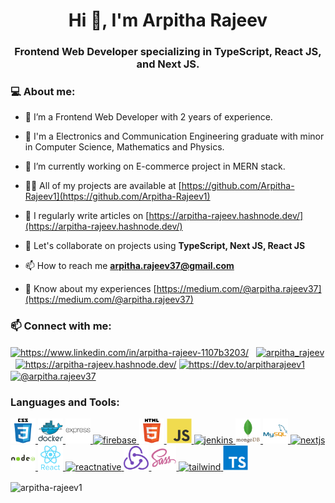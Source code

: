 <h1 align="center">Hi 👋, I'm Arpitha Rajeev</h1>
<h3 align="center">Frontend Web Developer specializing in TypeScript, React JS, and Next JS.</h3>

 <h3 align="left">💻 About me:</h3>

- 🔭 I’m a Frontend Web Developer with 2 years of experience.

- 🌱 I'm a Electronics and Communication Engineering graduate with minor in Computer Science, Mathematics and Physics.

- 👯 I’m currently working on E-commerce project in MERN stack.

- 👨‍💻 All of my projects are available at [https://github.com/Arpitha-Rajeev1](https://github.com/Arpitha-Rajeev1)

- 📝 I regularly write articles on [https://arpitha-rajeev.hashnode.dev/](https://arpitha-rajeev.hashnode.dev/)

- 💬 Let's collaborate on projects using **TypeScript, Next JS, React JS**

- 📫 How to reach me **arpitha.rajeev37@gmail.com**

- 📄 Know about my experiences [https://medium.com/@arpitha.rajeev37](https://medium.com/@arpitha.rajeev37)

<h3 align="left">📫 Connect with me:</h3>

<p align="left">
<a href="https://www.linkedin.com/in/arpitha-rajeev-1107b3203/" target="blank"><img align="center" src="https://cdn-icons-png.flaticon.com/512/145/145807.png" alt="https://www.linkedin.com/in/arpitha-rajeev-1107b3203/" height="30" width="40" /></a> &nbsp;
<a href="https://twitter.com/arpitha_rajeev" target="blank"><img align="center" src="https://seeklogo.com/images/T/twitter-logo-C591CF37A1-seeklogo.com.png" alt="arpitha_rajeev" height="30" width="40" /></a> &nbsp;
<a href="https://hashnode.com/https://arpitha-rajeev.hashnode.dev/" target="blank"><img align="center" src="https://cdn.hashnode.com/res/hashnode/image/upload/v1611902473383/CDyAuTy75.png?auto=compress" alt="https://arpitha-rajeev.hashnode.dev/" height="30" width="40" /></a>
<a href="https://dev.to/https://dev.to/arpitharajeev1" target="blank"><img align="center" src="https://raw.githubusercontent.com/rahuldkjain/github-profile-readme-generator/master/src/images/icons/Social/devto.svg" alt="https://dev.to/arpitharajeev1" height="30" width="40" /></a>
<a href="https://medium.com/@arpitha.rajeev37" target="blank"><img align="center" src="https://raw.githubusercontent.com/rahuldkjain/github-profile-readme-generator/master/src/images/icons/Social/medium.svg" alt="@arpitha.rajeev37" height="30" width="40" /></a>
</p>

<h3 align="left">Languages and Tools:</h3>
<p align="left"> <a href="https://www.w3schools.com/css/" target="_blank" rel="noreferrer"> <img src="https://raw.githubusercontent.com/devicons/devicon/master/icons/css3/css3-original-wordmark.svg" alt="css3" width="40" height="40"/> </a> <a href="https://www.docker.com/" target="_blank" rel="noreferrer"> <img src="https://raw.githubusercontent.com/devicons/devicon/master/icons/docker/docker-original-wordmark.svg" alt="docker" width="40" height="40"/> </a> <a href="https://expressjs.com" target="_blank" rel="noreferrer"> <img src="https://raw.githubusercontent.com/devicons/devicon/master/icons/express/express-original-wordmark.svg" alt="express" width="40" height="40"/> </a> <a href="https://firebase.google.com/" target="_blank" rel="noreferrer"> <img src="https://www.vectorlogo.zone/logos/firebase/firebase-icon.svg" alt="firebase" width="40" height="40"/> </a> <a href="https://www.w3.org/html/" target="_blank" rel="noreferrer"> <img src="https://raw.githubusercontent.com/devicons/devicon/master/icons/html5/html5-original-wordmark.svg" alt="html5" width="40" height="40"/> </a> <a href="https://developer.mozilla.org/en-US/docs/Web/JavaScript" target="_blank" rel="noreferrer"> <img src="https://raw.githubusercontent.com/devicons/devicon/master/icons/javascript/javascript-original.svg" alt="javascript" width="40" height="40"/> </a> <a href="https://www.jenkins.io" target="_blank" rel="noreferrer"> <img src="https://www.vectorlogo.zone/logos/jenkins/jenkins-icon.svg" alt="jenkins" width="40" height="40"/> </a> <a href="https://www.mongodb.com/" target="_blank" rel="noreferrer"> <img src="https://raw.githubusercontent.com/devicons/devicon/master/icons/mongodb/mongodb-original-wordmark.svg" alt="mongodb" width="40" height="40"/> </a> <a href="https://www.mysql.com/" target="_blank" rel="noreferrer"> <img src="https://raw.githubusercontent.com/devicons/devicon/master/icons/mysql/mysql-original-wordmark.svg" alt="mysql" width="40" height="40"/> </a> <a href="https://nextjs.org/" target="_blank" rel="noreferrer"> <img src="https://cdn.worldvectorlogo.com/logos/nextjs-2.svg" alt="nextjs" width="40" height="40"/> </a> <a href="https://nodejs.org" target="_blank" rel="noreferrer"> <img src="https://raw.githubusercontent.com/devicons/devicon/master/icons/nodejs/nodejs-original-wordmark.svg" alt="nodejs" width="40" height="40"/> </a> <a href="https://reactjs.org/" target="_blank" rel="noreferrer"> <img src="https://raw.githubusercontent.com/devicons/devicon/master/icons/react/react-original-wordmark.svg" alt="react" width="40" height="40"/> </a> <a href="https://reactnative.dev/" target="_blank" rel="noreferrer"> <img src="https://reactnative.dev/img/header_logo.svg" alt="reactnative" width="40" height="40"/> </a> <a href="https://redux.js.org" target="_blank" rel="noreferrer"> <img src="https://raw.githubusercontent.com/devicons/devicon/master/icons/redux/redux-original.svg" alt="redux" width="40" height="40"/> </a> <a href="https://sass-lang.com" target="_blank" rel="noreferrer"> <img src="https://raw.githubusercontent.com/devicons/devicon/master/icons/sass/sass-original.svg" alt="sass" width="40" height="40"/> </a> <a href="https://tailwindcss.com/" target="_blank" rel="noreferrer"> <img src="https://www.vectorlogo.zone/logos/tailwindcss/tailwindcss-icon.svg" alt="tailwind" width="40" height="40"/> </a> <a href="https://www.typescriptlang.org/" target="_blank" rel="noreferrer"> <img src="https://raw.githubusercontent.com/devicons/devicon/master/icons/typescript/typescript-original.svg" alt="typescript" width="40" height="40"/> </a> </p>

<p><img align="center" src="https://github-readme-stats.vercel.app/api/top-langs?username=arpitha-rajeev1&show_icons=true&locale=en&layout=compact" alt="arpitha-rajeev1" /></p>
